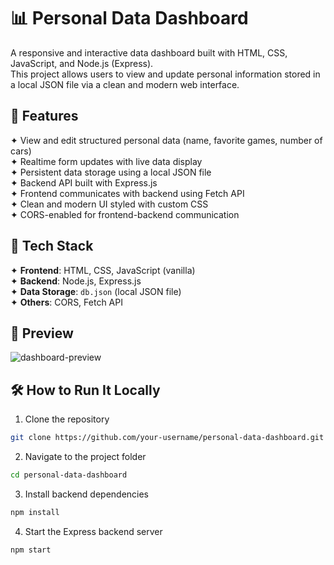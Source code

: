 # 📊 Personal Data Dashboard

A responsive and interactive data dashboard built with HTML, CSS, JavaScript, and Node.js (Express).  
This project allows users to view and update personal information stored in a local JSON file via a clean and modern web interface.

## 🚀 Features

✦ View and edit structured personal data (name, favorite games, number of cars)  
✦ Realtime form updates with live data display  
✦ Persistent data storage using a local JSON file  
✦ Backend API built with Express.js  
✦ Frontend communicates with backend using Fetch API  
✦ Clean and modern UI styled with custom CSS  
✦ CORS-enabled for frontend-backend communication

## 📂 Tech Stack

✦ **Frontend**: HTML, CSS, JavaScript (vanilla) <br>
✦ **Backend**: Node.js, Express.js <br> 
✦ **Data Storage**: `db.json` (local JSON file) <br>
✦ **Others**: CORS, Fetch API <br>

## 📸 Preview

![dashboard-preview](preview.png) <!-- optional if you want to include screenshots -->

## 🛠️ How to Run It Locally
1. Clone the repository
```bash
git clone https://github.com/your-username/personal-data-dashboard.git
```
2. Navigate to the project folder
```bash
cd personal-data-dashboard
```
3. Install backend dependencies
```bash
npm install
```
4. Start the Express backend server
```bash
npm start
```
